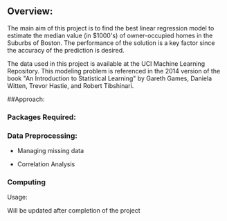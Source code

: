 ## Overview:
The main aim of this project is to find the best linear regression model to estimate the median value (in $1000's) of owner-occupied homes in the Suburbs of Boston. The performance of the solution is a key factor since the accuracy of the prediction is desired.

The data used in this project is available at the UCI Machine Learning Repository. This modeling problem is referenced in the 2014 version of the book "An Introduction to Statistical Learning" by Gareth Games, Daniela Witten, Trevor Hastie, and Robert Tibshinari.
  
##Approach:
### Packages Required:

### Data Preprocessing:
 * Managing missing data
 
 * Correlation Analysis
 
### Computing

Usage:

Will be updated after completion of the project
